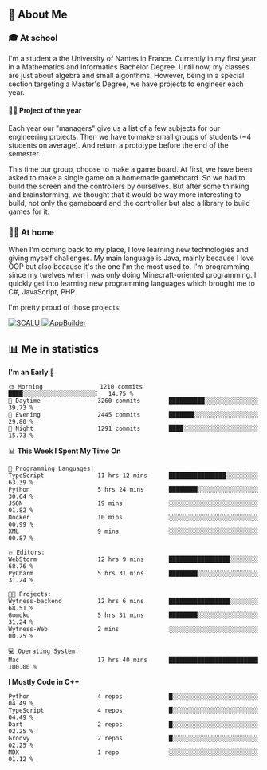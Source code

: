 ## 👀 About Me

### 🎓 At school

I'm a student a the University of Nantes in France. Currently in my first year in a Mathematics and Informatics Bachelor Degree. Until now, my classes are just about algebra and small algorithms. However, being in a special section targeting a Master's Degree, we have projects to engineer each year. 

#### 🔧🔬 Project of the year

Each year our "managers" give us a list of a few subjects for our engineering projects. Then we have to make small groups of students (~4 students on average). And return a prototype before the end of the semester.

This time our group, choose to make a game board. At first, we have been asked to make a single game on a homemade gameboard. So we had to build the screen and the controllers by ourselves. 
But after some thinking and brainstorming, we thought that it would be way more interesting to build, not only the gameboard and the controller but also a library to build games for it.

### 👨‍💻 At home

When I'm coming back to my place, I love learning new technologies and giving myself challenges. My main language is Java, mainly because I love OOP but also because it's the one I'm the most used to. I'm programming since my twelves when I was only doing Minecraft-oriented programming.  I quickly get into learning new programming languages which brought me to C#, JavaScript, PHP. 

I'm pretty proud of those projects:

[![SCALU](https://github-readme-stats.vercel.app/api/pin?username=renardfute&repo=SCALU)](https://github.com/renardfute/scalu)
[![AppBuilder](https://github-readme-stats.vercel.app/api/pin?username=pulsedev2&repo=AppBuilder)](https://github.com/pulsedev2/AppBuilder)

## 📊 Me in statistics
<!--START_SECTION:waka-->
**I'm an Early 🐤** 

```text
🌞 Morning                1210 commits        ████░░░░░░░░░░░░░░░░░░░░░   14.75 % 
🌆 Daytime                3260 commits        ██████████░░░░░░░░░░░░░░░   39.73 % 
🌃 Evening                2445 commits        ███████░░░░░░░░░░░░░░░░░░   29.80 % 
🌙 Night                  1291 commits        ████░░░░░░░░░░░░░░░░░░░░░   15.73 % 
```


📊 **This Week I Spent My Time On** 

```text
💬 Programming Languages: 
TypeScript               11 hrs 12 mins      ████████████████░░░░░░░░░   63.39 % 
Python                   5 hrs 24 mins       ████████░░░░░░░░░░░░░░░░░   30.64 % 
JSON                     19 mins             ░░░░░░░░░░░░░░░░░░░░░░░░░   01.82 % 
Docker                   10 mins             ░░░░░░░░░░░░░░░░░░░░░░░░░   00.99 % 
XML                      9 mins              ░░░░░░░░░░░░░░░░░░░░░░░░░   00.87 % 

🔥 Editors: 
WebStorm                 12 hrs 9 mins       █████████████████░░░░░░░░   68.76 % 
PyCharm                  5 hrs 31 mins       ████████░░░░░░░░░░░░░░░░░   31.24 % 

🐱‍💻 Projects: 
Wytness-backend          12 hrs 6 mins       █████████████████░░░░░░░░   68.51 % 
Gomoku                   5 hrs 31 mins       ████████░░░░░░░░░░░░░░░░░   31.24 % 
Wytness-Web              2 mins              ░░░░░░░░░░░░░░░░░░░░░░░░░   00.25 % 

💻 Operating System: 
Mac                      17 hrs 40 mins      █████████████████████████   100.00 % 
```

**I Mostly Code in C++** 

```text
Python                   4 repos             █░░░░░░░░░░░░░░░░░░░░░░░░   04.49 % 
TypeScript               4 repos             █░░░░░░░░░░░░░░░░░░░░░░░░   04.49 % 
Dart                     2 repos             █░░░░░░░░░░░░░░░░░░░░░░░░   02.25 % 
Groovy                   2 repos             █░░░░░░░░░░░░░░░░░░░░░░░░   02.25 % 
MDX                      1 repo              ░░░░░░░░░░░░░░░░░░░░░░░░░   01.12 % 
```




<!--END_SECTION:waka-->
